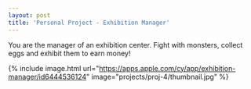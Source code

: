 ```yaml
---
layout: post
title: 'Personal Project - Exhibition Manager'
---
```


You are the manager of an exhibition center. Fight with monsters, collect eggs and exhibit them to earn money!

{% include image.html url="https://apps.apple.com/cy/app/exhibition-manager/id6444536124" image="projects/proj-4/thumbnail.jpg" %}

